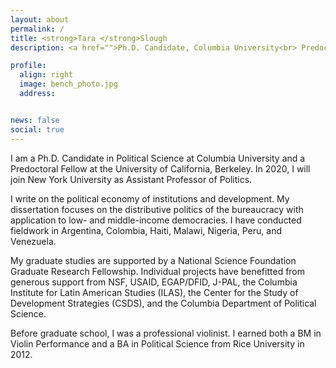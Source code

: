 ```yaml
---
layout: about
permalink: /
title: <strong>Tara </strong>Slough
description: <a href="">Ph.D. Candidate, Columbia University<br> Predoctoral Fellow, UC Berkeley</a>

profile:
  align: right
  image: bench_photo.jpg
  address:


news: false
social: true
---
```

I am a Ph.D. Candidate in Political Science at Columbia University and a Predoctoral Fellow at the University of California, Berkeley. In 2020, I will join New York University as Assistant Professor of Politics.

I write on the political economy of institutions and development. My dissertation focuses on the distributive politics of the bureaucracy with application to low- and middle-income democracies. I have conducted fieldwork in Argentina, Colombia, Haiti, Malawi, Nigeria, Peru, and Venezuela.

My graduate studies are supported by a National Science Foundation Graduate Research Fellowship. Individual projects have benefitted from generous support from NSF, USAID, EGAP/DFID, J-PAL, the Columbia Institute for Latin American Studies (ILAS), the Center for the Study of Development Strategies (CSDS), and the Columbia Department of Political Science.

Before graduate school, I was a professional violinist. I earned both a BM in Violin Performance and a BA in Political Science from Rice University in 2012.
